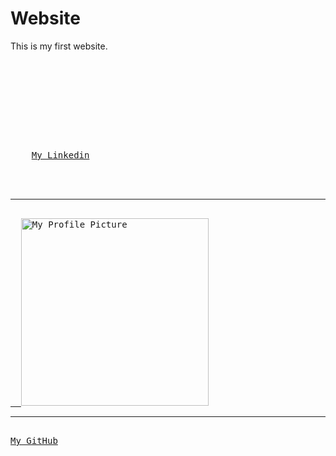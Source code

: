 # Website
This is my first website.
<pre> 

<!DOCTYPE html>
<html lang="en">
<head>
    <meta charset="UTF-8">
    <title>Abdo</title> 
</head>
<body>
    <a href="https://www.linkedin.com/in/abdalrahman-gaber-813029339">My Linkedin</a>
</body>
</html>

<hr> 
<a href=https://abdalrahmangaber.github.io/Website>  <img src="https://abdalrahmangaber.github.io/Website/abdo.jpg" alt="My Profile Picture" width="300"></a>
<hr> 
<a href="https://github.com/AbdalrahmanGaber">My GitHub</a>
 